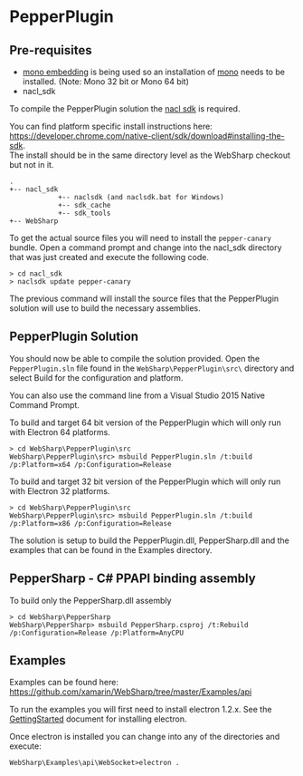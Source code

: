 PepperPlugin
===

Pre-requisites
---

- [mono embedding](http://www.mono-project.com/docs/advanced/embedding/) is being used so an installation of [mono](http://www.mono-project.com/download/) needs to be installed. (Note: Mono 32 bit or Mono 64 bit)
- nacl_sdk

To compile the PepperPlugin solution the [nacl sdk](https://developer.chrome.com/native-client/sdk/download) is required.

You can find platform specific install instructions here: https://developer.chrome.com/native-client/sdk/download#installing-the-sdk.  
The install should be in the same directory level as the WebSharp checkout but not in it.

```
.
+-- nacl_sdk
            +-- naclsdk (and naclsdk.bat for Windows)
            +-- sdk_cache
            +-- sdk_tools
+-- WebSharp
```

To get the actual source files you will need to install the ```pepper-canary``` bundle.  Open a command prompt and change into the nacl_sdk directory that was just created and execute the following code.

```shell
> cd nacl_sdk
> naclsdk update pepper-canary
```

The previous command will install the source files that the PepperPlugin solution will use to build the necessary assemblies.

PepperPlugin Solution
---

You should now be able to compile the solution provided.  Open the ```PepperPlugin.sln``` file found in the ```WebSharp\PepperPlugin\src\``` directory and select Build for the configuration and platform.

You can also use the command line from a Visual Studio 2015 Native Command Prompt.

To build and target 64 bit version of the PepperPlugin which will only run with Electron 64 platforms.
```shell
> cd WebSharp\PepperPlugin\src
WebSharp\PepperPlugin\src> msbuild PepperPlugin.sln /t:build /p:Platform=x64 /p:Configuration=Release
```

To build and target 32 bit version of the PepperPlugin which will only run with Electron 32 platforms.
```shell
> cd WebSharp\PepperPlugin\src
WebSharp\PepperPlugin\src> msbuild PepperPlugin.sln /t:build /p:Platform=x86 /p:Configuration=Release
```

The solution is setup to build the PepperPlugin.dll, PepperSharp.dll and the examples that can be found in the Examples directory. 

PepperSharp - C# PPAPI binding assembly
---
To build only the PepperSharp.dll assembly

```shell
> cd WebSharp\PepperSharp
WebSharp\PepperSharp> msbuild PepperSharp.csproj /t:Rebuild /p:Configuration=Release /p:Platform=AnyCPU
```

Examples
---

Examples can be found here:  https://github.com/xamarin/WebSharp/tree/master/Examples/api

To run the examples you will first need to install electron 1.2.x.  See the [GettingStarted](../GettingStarted) document for installing electron.

Once electron is installed you can change into any of the directories and execute:

```WebSharp\Examples\api\WebSocket>electron .```
